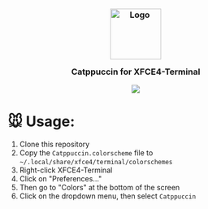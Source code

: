 <h3 align="center">
	<img src="https://raw.githubusercontent.com/catppuccin/catppuccin/dev/assets/logos/exports/1544x1544_circle.png" width="100" alt="Logo"/><br/>
	<img src="https://raw.githubusercontent.com/catppuccin/catppuccin/dev/assets/misc/transparent.png" height="30" width="0px"/>
	Catppuccin for XFCE4-Terminal
	<img src="https://raw.githubusercontent.com/catppuccin/catppuccin/dev/assets/misc/transparent.png" height="30" width="0px"/>
</h3>

<p align="center">
  <img src="https://raw.githubusercontent.com/pacbru1260/xfce4-terminal/main/assets/xfce4-terminal.png"/>
</p>

# 🐭 Usage:
1. Clone this repository 
2. Copy the `Catppuccin.colorscheme` file to `~/.local/share/xfce4/terminal/colorschemes`
3. Right-click XFCE4-Terminal
4. Click on "Preferences..." 
5. Then go to "Colors" at the bottom of the screen
6. Click on the dropdown menu, then select `Catppuccin`


